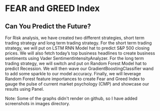 # FEAR and GREED Index

## Can You Predict the Future?

For Risk analysis, we have created two different strategies, short term trading strategy and long term trading strategy. For the short term trading strategy, we will put on LSTM RNN Model hat to predict S&P 500 closing prices. We will also fetch today’s top business headlines to create business sentiments using Vader SentimentIntensityAnalyzer.
For the long term trading strategy, we will switch and put on Random Forest Model hat to predict Recession. We will then wave our GradientBoostingClassifier wand to add some sparkle to our model accuracy. Finally, we will leverage Random Forest feature importances to create Fear and Greed Index to gauge the pulse of current market psychology (CMP) and showcase our results using Panel. 

Note: Some of the graphs didn't render on github, so I have added screenshots in images directory.
